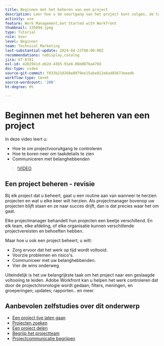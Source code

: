 ```yaml
---
title: Beginnen met het beheren van een project
description: Leer hoe u de voortgang van het project kunt volgen, de taakdetails kunt bekijken en kunt communiceren met de belanghebbenden.
activity: use
feature: Work Management,Get Started with Workfront
thumbnail: 335094.jpeg
type: Tutorial
role: User
level: Beginner
team: Technical Marketing
last-substantial-update: 2024-04-22T00:00:00Z
recommendations: noDisplay,catalog
jira: KT-8781
exl-id: 4202941d-eb2d-43b5-91e8-06b0076a470d
doc-type: video
source-git-commit: f033b210268e8979ee15abe812e6ad85673eeedb
workflow-type: tm+mt
source-wordcount: '208'
ht-degree: 0%

---
```


# Beginnen met het beheren van een project

In deze video leert u:

* Hoe te om projectvooruitgang te controleren
* Hoe te boren neer om taakdetails te zien
* Communiceren met belanghebbenden

>[!VIDEO](https://video.tv.adobe.com/v/335094/?quality=12&learn=on)

## Een project beheren - revisie

Bij elk project dat u beheert, gaat u een routine aan van wanneer te herzien projecten en wat u elke keer wilt herzien. Als projectmanager bovenop uw projecten blijft staan en ze naar succes drijft, dan is dat precies waar het om gaat.

Elke projectmanager behandelt hun projecten een beetje verschillend. En elk team, elke afdeling, of elke organisatie kunnen verschillende projectvereisten en behoeften hebben.

Maar hoe u ook een project beheert, u wilt:

* Zorg ervoor dat het werk op tijd wordt voltooid.
* Voorzie problemen en risico&#39;s.
* Communiceer met uw belanghebbenden.
* Vier de wins onderweg.

Uiteindelijk is het uw belangrijkste taak om het project naar een geslaagde voltooiing te leiden. Adobe Workfront kan u helpen het werk controleren dat door de projectchronologie wordt gedaan; filters, meningen, en groeperingen; updates; rapporten.. en meer.

<!---
learn more urls
3 universal principles of project management
What is a project manager?
Project management knowledge areas
9 best practices for effective project management
10 work management problems and how to solve them
--->

## Aanbevolen zelfstudies over dit onderwerp

* [Een project live laten gaan](/help/manage-work/projects/take-a-project-live.md)
* [Projecten zoeken](/help/manage-work/projects/find-projects.md)
* [Een project delen](/help/manage-work/projects/share-a-project.md)
* [Begrijp het projectteam](/help/manage-work/projects/understand-the-project-team.md)
* [Projectcommunicatie begrijpen](/help/manage-work/projects/understand-project-communication.md)
